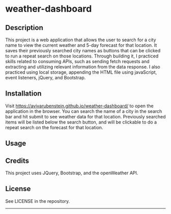 # weather-dashboard

## Description

This project is a web application that allows the user to search for a city name to view the current weather and 5-day forecast for that location.  It saves their previously searched city names as buttons that can be clicked to run a repeat search on those locations.  Through building it, I practiced skills related to consuming APIs, such as sending fetch requests and extracting and utilizing relevant information from the data response.  I also practiced using local storage, appending the HTML file using javaScript, event listeners, jQuery, and Bootstrap.

## Installation

Visit https://avivarubenstein.github.io/weather-dashboard/ to open the application in the browser.  You can search the name of a city in the search bar and hit submit to see weather data for that location.  Previously searched items will be listed below the search button, and will be clickable to do a repeat search on the forecast for that location.

## Usage



## Credits

This project uses JQuery, Bootstrap, and the openWeather API.

## License

See LICENSE in the repository.

---


